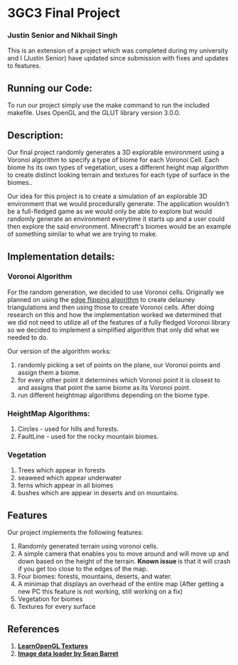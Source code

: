 # 3GC3 Final Project
### Justin Senior and Nikhail Singh

This is an extension of a project which was completed during my university and I (Justin Senior) have updated since submission with fixes and updates to features.

## Running our Code:
To run our project simply use the make command to run the included makefile.
Uses OpenGL and the GLUT library version 3.0.0.


## Description:
Our final project randomly generates a 3D explorable environment using a Voronoi algorithm to specify a type of biome for each Voronoi Cell. Each biome hs its own types of vegetation, 
uses a different height map algorithm to create distinct looking terrain and textures for each type of surface in the biomes..

Our idea for this project is to create a simulation of an explorable 3D environment that we would procedurally generate. 
The application wouldn't be a full-fledged game as we would only be able to explore but would randomly generate an environment everytime it starts up and a user could then explore the said environment. Minecraft's biomes would be an example of something similar to what we are trying to make.

## Implementation details:

### Voronoi Algorithm
For the random generation, we decided to use Voronoi cells. Originally we planned on using the [edge flipping algorithm](https://www.cise.ufl.edu/~ungor/delaunay/delaunay/node5.html) to create delauney triangulations and then using those to create Voronoi cells.
After doing research on this and how the implementation worked we determined that we did not need to utilize all of the features of a fully fledged Voronoi library so we decided to implement a simplified algorithm that only did what we needed to do.

Our version of the algorithm works:
1. randomly picking a set of points on the plane, our Voronoi points and assign them a biome. 
2. for every other point it determines which Voronoi point it is closest to and assigns that point the same biome as its Voronoi point.
3. run different heightmap algorithms depending on the biome type.

### HeightMap Algorithms:
1. Circles - used for hills and forests.
2. FaultLine - used for the rocky mountain biomes.

### Vegetation
1. Trees which appear in forests
2. seaweed which appear underwater
3. ferns which appear in all biomes
4. bushes which are appear in deserts and on mountains.

## Features
Our project implements the following features:
1. Randomly generated terrain using voronoi cells.
2. A  simple camera that enables you to move around and will move up and down based on the height of the terrain. <strong> Known issue </strong> is that it will crash if you get too close to the edges of the map.
2. Four biomes: forests, mountains, deserts, and water. 
3. A minimap that displays an overhead of the entire map (After getting a new PC this feature is not working, still working on a fix)
4. Vegetation for biomes
5. Textures for every surface

## References
1. **[LearnOpenGL Textures](https://learnopengl.com/Getting-started/Textures)**
2. **[Image data loader by Sean Barret](https://github.com/nothings/stb)**
